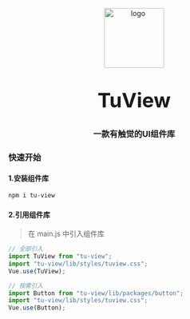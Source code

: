 <p align="center">
    <img alt="logo" src="https://github.com/tujindong/tu-view/blob/main/docs/.vuePress/public/logo.png" width="120" height="120" style="margin-bottom: 10px;">
</p>
<h3 align="center" style="margin: 30px 0 30px;font-weight: bold;font-size:40px;">TuView</h3>
<h3 align="center">一款有触觉的UI组件库</h3>

### 快速开始

#### 1.安装组件库

```bash
npm i tu-view
```

#### 2.引用组件库

> 在 main.js 中引入组件库

```javascript
// 全部引入
import TuView from "tu-view";
import "tu-view/lib/styles/tuview.css";
Vue.use(TuView);

// 按需引入
import Button from "tu-view/lib/packages/button";
import "tu-view/lib/styles/tuview.css";
Vue.use(Button);
```
